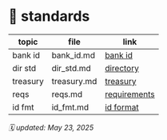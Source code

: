 # 📏 standards

| topic      | file         | link                  |
|------------|--------------|-----------------------|
| bank id    | bank_id.md   | [bank id](./bank_id.md) |
| dir std    | dir_std.md   | [directory](./dir_std.md) |
| treasury   | treasury.md  | [treasury](./treasury.md) |
| reqs       | reqs.md      | [requirements](./reqs.md) |
| id fmt     | id_fmt.md    | [id format](./id_fmt.md) |

_🗓️ updated: May 23, 2025_
